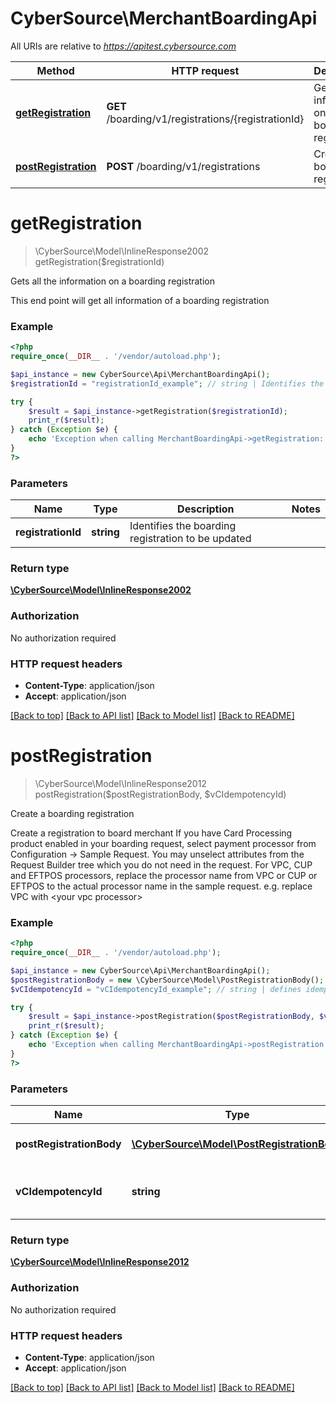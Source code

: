 # CyberSource\MerchantBoardingApi

All URIs are relative to *https://apitest.cybersource.com*

Method | HTTP request | Description
------------- | ------------- | -------------
[**getRegistration**](MerchantBoardingApi.md#getRegistration) | **GET** /boarding/v1/registrations/{registrationId} | Gets all the information on a boarding registration
[**postRegistration**](MerchantBoardingApi.md#postRegistration) | **POST** /boarding/v1/registrations | Create a boarding registration


# **getRegistration**
> \CyberSource\Model\InlineResponse2002 getRegistration($registrationId)

Gets all the information on a boarding registration

This end point will get all information of a boarding registration

### Example
```php
<?php
require_once(__DIR__ . '/vendor/autoload.php');

$api_instance = new CyberSource\Api\MerchantBoardingApi();
$registrationId = "registrationId_example"; // string | Identifies the boarding registration to be updated

try {
    $result = $api_instance->getRegistration($registrationId);
    print_r($result);
} catch (Exception $e) {
    echo 'Exception when calling MerchantBoardingApi->getRegistration: ', $e->getMessage(), PHP_EOL;
}
?>
```

### Parameters

Name | Type | Description  | Notes
------------- | ------------- | ------------- | -------------
 **registrationId** | **string**| Identifies the boarding registration to be updated |

### Return type

[**\CyberSource\Model\InlineResponse2002**](../Model/InlineResponse2002.md)

### Authorization

No authorization required

### HTTP request headers

 - **Content-Type**: application/json
 - **Accept**: application/json

[[Back to top]](#) [[Back to API list]](../../README.md#documentation-for-api-endpoints) [[Back to Model list]](../../README.md#documentation-for-models) [[Back to README]](../../README.md)

# **postRegistration**
> \CyberSource\Model\InlineResponse2012 postRegistration($postRegistrationBody, $vCIdempotencyId)

Create a boarding registration

Create a registration to board merchant  If you have  Card Processing product enabled in your boarding request, select payment processor from Configuration -> Sample Request. You may unselect attributes from the Request Builder tree which you do not need in the request. For VPC, CUP and EFTPOS processors, replace the processor name from VPC or CUP or EFTPOS to the actual processor name in the sample request. e.g. replace VPC with &lt;your vpc processor&gt;

### Example
```php
<?php
require_once(__DIR__ . '/vendor/autoload.php');

$api_instance = new CyberSource\Api\MerchantBoardingApi();
$postRegistrationBody = new \CyberSource\Model\PostRegistrationBody(); // \CyberSource\Model\PostRegistrationBody | Boarding registration data
$vCIdempotencyId = "vCIdempotencyId_example"; // string | defines idempotency of the request

try {
    $result = $api_instance->postRegistration($postRegistrationBody, $vCIdempotencyId);
    print_r($result);
} catch (Exception $e) {
    echo 'Exception when calling MerchantBoardingApi->postRegistration: ', $e->getMessage(), PHP_EOL;
}
?>
```

### Parameters

Name | Type | Description  | Notes
------------- | ------------- | ------------- | -------------
 **postRegistrationBody** | [**\CyberSource\Model\PostRegistrationBody**](../Model/PostRegistrationBody.md)| Boarding registration data |
 **vCIdempotencyId** | **string**| defines idempotency of the request | [optional]

### Return type

[**\CyberSource\Model\InlineResponse2012**](../Model/InlineResponse2012.md)

### Authorization

No authorization required

### HTTP request headers

 - **Content-Type**: application/json
 - **Accept**: application/json

[[Back to top]](#) [[Back to API list]](../../README.md#documentation-for-api-endpoints) [[Back to Model list]](../../README.md#documentation-for-models) [[Back to README]](../../README.md)

